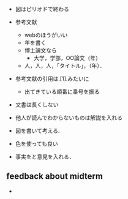 -   図はピリオドで終わる

-   参考文献

    -   webのほうがいい
    -   年を書く
    -   博士論文なら
        -   大学，学部，OO論文（年）
    -   人，人，人，「タイトル」，（年）．

-   参考文献の引用は.\[1\].みたいに

    -   出てきている順番に番号を振る

-   文書は長くしない

-   他人が読んでわからないものは解説を入れる

-   図を書いて考える.

-   色を使っても良い

-   事実をと意見を入れる．

feedback about midterm
----------------------

-   
